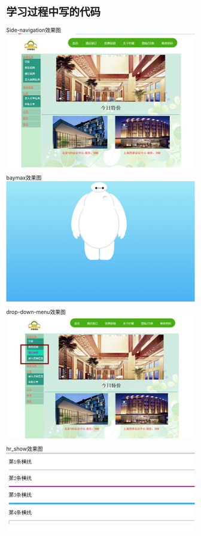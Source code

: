 学习过程中写的代码
====
Side-navigation效果图
![](https://github.com/lwg529/my-web-study/blob/master/Side-navigation/side%20navigation.png)

baymax效果图
![](https://github.com/lwg529/my-web-study/blob/master/baymax/%E5%A4%A7%E7%99%BD%E6%95%88%E6%9E%9C%E5%9B%BE.png)

drop-down-menu效果图
![](https://github.com/lwg529/my-web-study/blob/master/drop-down-menu/drop%20down%20menu.png)

hr_show效果图
![](https://github.com/lwg529/my-web-study/blob/master/hr_show/%E4%B8%8D%E5%90%8C%E6%83%85%E5%86%B5%E4%B8%8B%E7%9A%84hr%E6%95%88%E6%9E%9C.png)
